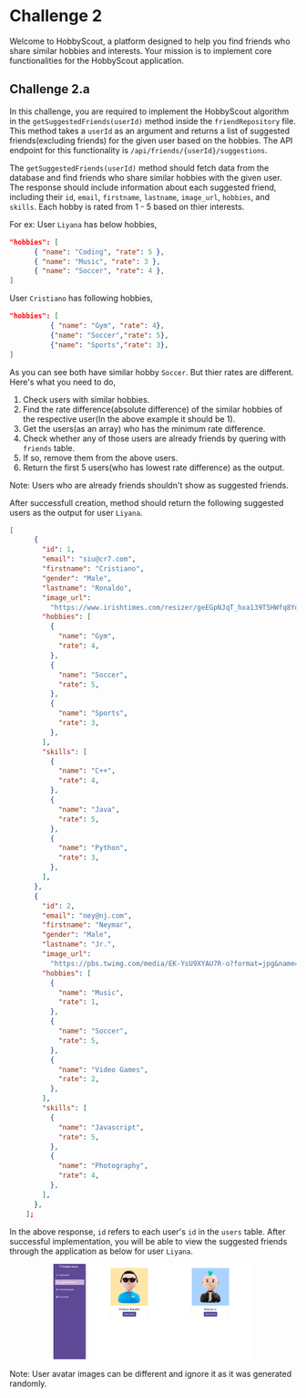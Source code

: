 # Challenge 2

Welcome to HobbyScout, a platform designed to help you find friends who share similar hobbies and interests. Your mission is to implement core functionalities for the HobbyScout application.

## Challenge 2.a

In this challenge, you are required to implement the HobbyScout algorithm in the `getSuggestedFriends(userId)` method inside the `friendRepository` file. This method takes a `userId` as an argument and returns a list of suggested friends(excluding friends) for the given user based on the hobbies. The API endpoint for this functionality is `/api/friends/{userId}/suggestions`.

The `getSuggestedFriends(userId)` method should fetch data from the database and find friends who share similar hobbies with the given user. The response should include information about each suggested friend, including their `id`, `email`, `firstname`, `lastname`, `image_url`, `hobbies`, and `skills`.
Each hobby is rated from 1 - 5 based on thier interests. 

For ex: User `Liyana` has below hobbies,
```json
"hobbies": [
      { "name": "Coding", "rate": 5 },
      { "name": "Music", "rate": 3 },
      { "name": "Soccer", "rate": 4 },
]
```

User `Cristiano` has following hobbies,
```json
"hobbies": [
          { "name": "Gym", "rate": 4},
          {"name": "Soccer","rate": 5},
          {"name": "Sports","rate": 3},
]
```

As you can see both have similar hobby `Soccer`. But thier rates are different. Here's what you need to do,
1. Check users with similar hobbies.
2. Find the rate difference(absolute difference) of the similar hobbies of the respective user(In the above example it should be 1).
3. Get the users(as an array) who has the minimum rate difference.
4. Check whether any of those users are already friends by quering with `friends` table.
5. If so, remove them from the above users.
6. Return the first 5 users(who has lowest rate difference) as the output.

Note: Users who are already friends shouldn't show as suggested friends.

After successfull creation, method should return the following suggested users as the output for user `Liyana`.

```json
[
      {
        "id": 1,
        "email": "siu@cr7.com",
        "firstname": "Cristiano",
        "gender": "Male",
        "lastname": "Ronaldo",
        "image_url":
          "https://www.irishtimes.com/resizer/geEGpNJqT_hxa139T5HWfq8YdYw=/1600x0/filters:format(jpg):quality(70)/cloudfront-eu-central-1.images.arcpublishing.com/irishtimes/C752OG447LSTHDRHTADVXYWCPQ.jpg",
        "hobbies": [
          {
            "name": "Gym",
            "rate": 4,
          },
          {
            "name": "Soccer",
            "rate": 5,
          },
          {
            "name": "Sports",
            "rate": 3,
          },
        ],
        "skills": [
          {
            "name": "C++",
            "rate": 4,
          },
          {
            "name": "Java",
            "rate": 5,
          },
          {
            "name": "Python",
            "rate": 3,
          },
        ],
      },
      {
        "id": 2,
        "email": "ney@nj.com",
        "firstname": "Neymar",
        "gender": "Male",
        "lastname": "Jr.",
        "image_url":
          "https://pbs.twimg.com/media/EK-YsU9XYAU7R-o?format=jpg&name=medium",
        "hobbies": [
          {
            "name": "Music",
            "rate": 1,
          },
          {
            "name": "Soccer",
            "rate": 5,
          },
          {
            "name": "Video Games",
            "rate": 2,
          },
        ],
        "skills": [
          {
            "name": "Javascript",
            "rate": 5,
          },
          {
            "name": "Photography",
            "rate": 4,
          },
        ],
      },
    ];
```
In the above response, `id` refers to each user's `id` in the `users` table.
After successful implementation, you will be able to view the suggested friends through the application as below for user `Liyana`.
<p align="center">
  <img src="./images/2a.png" width="350px">
</p>
Note: User avatar images can be different and ignore it as it was generated randomly.